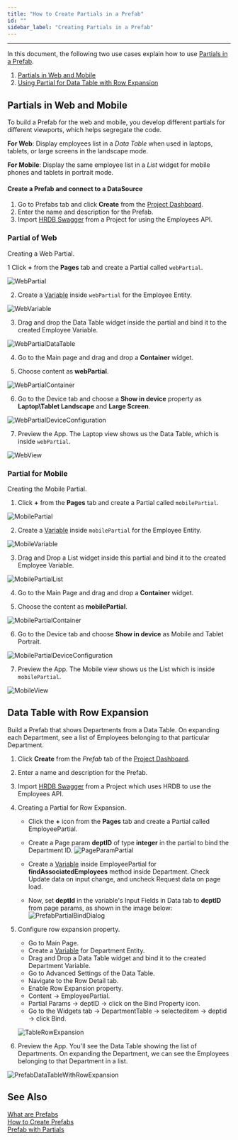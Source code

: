 ```yaml
---
title: "How to Create Partials in a Prefab"
id: ""
sidebar_label: "Creating Partials in a Prefab"
---
```

---
In this document, the following two use cases explain how to use [Partials in a Prefab](/learn/app-development/custom-widgets/prefab-with-partials).

1. [Partials in Web and Mobile](#partials-in-web-and-mobile)
2. [Using Partial for Data Table with Row Expansion](#data-table-with-row-expansion)

## Partials in Web and Mobile

To build a Prefab for the web and mobile, you develop different partials for different viewports, which helps segregate the code.

**For Web**: Display employees list in a *Data Table* when used in laptops, tablets, or large screens in the landscape mode.  

**For Mobile**: Display the same employee list in a *List* widget for mobile phones and tablets in portrait mode. 

#### Create a Prefab and connect to a DataSource

1. Go to Prefabs tab and click **Create** from the [Project Dashboard](/learn/app-development/wavemaker-overview/product-walkthrough#dashboard-walkthrough]).
2. Enter the name and description for the Prefab.
3. Import [HRDB Swagger](/learn/how-tos/consuming-existing-wm-api-into-another-wm-project) from a Project for using the Employees API.

### Partial of Web

Creating a Web Partial.

1 Click **+** from the **Pages** tab and create a Partial called `webPartial`.

![WebPartial](/learn/assets/webPartial.png)  

2. Create a [Variable](/learn/app-development/variables/crud-variable) inside `webPartial` for the Employee Entity.

![WebVariable](/learn/assets/webVariable.png)  

3. Drag and drop the Data Table widget inside the partial and bind it to the created Employee Variable.  

![WebPartialDataTable](/learn/assets/webPartialDataTable.png)

4. Go to the Main page and drag and drop a **Container** widget.

5. Choose content as **webPartial**.

![WebPartialContainer](/learn/assets/webPartialContainer.png)

6. Go to the Device tab and choose a **Show in device** property as **Laptop\Tablet Landscape** and **Large Screen**.

![WebPartialDeviceConfiguration](/learn/assets/webPartialDeviceConfig.png)

7. Preview the App. The Laptop view shows us the Data Table, which is inside `webPartial`.

![WebView](/learn/assets/webPartialPreview.png)

### Partial for Mobile

Creating the Mobile Partial.

1. Click **+** from the **Pages** tab and create a Partial called `mobilePartial`.

![MobilePartial](/learn/assets/mobilePartial.png)

2. Create a [Variable](/learn/app-development/variables/crud-variable) inside `mobilePartial` for the Employee Entity.

![MobileVariable](/learn/assets/mobileVariable.png)
  
3. Drag and Drop a List widget inside this partial and bind it to the created Employee Variable.

![MobilePartialList](/learn/assets/mobilePartialList.png)

4. Go to the Main Page and drag and drop a **Container** widget.

5. Choose the content as **mobilePartial**.

![MobilePartialContainer](/learn/assets/mobilePartialContainer.png)
     
6. Go to the Device tab and choose **Show in device** as Mobile and Tablet Portrait.

![MobilePartialDeviceConfiguration](/learn/assets/mobilePartialDeviceConfig.png)
    
7. Preview the App. The Mobile view shows us the List which is inside `mobilePartial`.
   
![MobileView](/learn/assets/mobilePartialPreview.png)

## Data Table with Row Expansion

Build a Prefab that shows Departments from a Data Table. On expanding each Department, see a list of Employees belonging to that particular Department.

1. Click **Create** from the _Prefab_ tab of the [Project Dashboard](/learn/app-development/wavemaker-overview/product-walkthrough#dashboard-walkthrough]).
2. Enter a name and description for the Prefab.
3. Import [HRDB Swagger](/learn/how-tos/consuming-existing-wm-api-into-another-wm-project) from a Project which uses HRDB to use the Employees API.
4. Creating a Partial for Row Expansion.
    - Click the **+** icon from the **Pages** tab and create a Partial called EmployeePartial.
    - Create a Page param **deptID** of type **integer** in the partial to bind the Department ID.
      ![PageParamPartial](/learn/assets/PageParam-Partial.png)
      
    - Create a [Variable](/learn/app-development/variables/crud-variable) inside EmployeePartial for **findAssociatedEmployees** method inside Department. Check Update data on input change, and uncheck Request data on page load.
    - Now, set **deptId** in the variable's Input Fields in Data tab to **deptID** from page params, as shown in the image below:
      ![PrefabPartialBindDialog](/learn/assets/prefabPartialBindDialog.png)

5. Configure row expansion property.
    - Go to Main Page.
    - Create a [Variable](/learn/app-development/variables/crud-variable) for Department Entity.
    - Drag and Drop a Data Table widget and bind it to the created Department Variable.
    - Go to Advanced Settings of the Data Table.
    - Navigate to the Row Detail tab.
    - Enable Row Expansion property.
    - Content → EmployeePartial.
    - Partial Params → deptID → click on the Bind Property icon.
    - Go to the Widgets tab → DepartmentTable → selecteditem → deptid → click Bind.

   ![TableRowExpansion](/learn/assets/Bind_tablerow_value_RowExp.png)

6. Preview the App. You'll see the Data Table showing the list of Departments. On expanding the Department, we can see the Employees belonging to that Department in a list.

![PrefabDataTableWithRowExpansion](/learn/assets/prefabDataTableWithRowExpansion.png)

## See Also

[What are Prefabs](/learn/app-development/custom-widgets/prefabs-overview)  
[How to Create Prefabs](/learn/app-development/custom-widgets/creating-prefabs)  
[Prefab with Partials](/learn/app-development/custom-widgets/prefab-with-partials)  